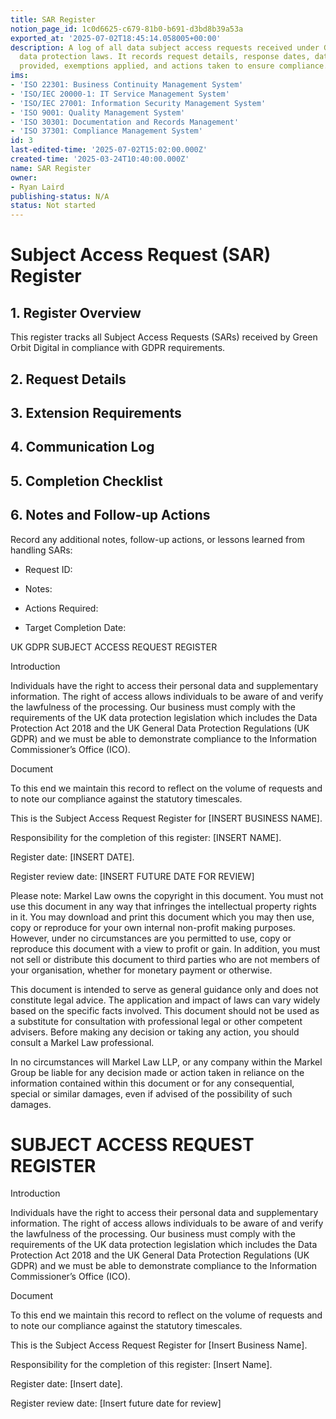 ```yaml
---
title: SAR Register
notion_page_id: 1c0d6625-c679-81b0-b691-d3bd8b39a53a
exported_at: '2025-07-02T18:45:14.058005+00:00'
description: A log of all data subject access requests received under GDPR or similar
  data protection laws. It records request details, response dates, data categories
  provided, exemptions applied, and actions taken to ensure compliance.
ims:
- 'ISO 22301: Business Continuity Management System'
- 'ISO/IEC 20000-1: IT Service Management System'
- 'ISO/IEC 27001: Information Security Management System'
- 'ISO 9001: Quality Management System'
- 'ISO 30301: Documentation and Records Management'
- 'ISO 37301: Compliance Management System'
id: 3
last-edited-time: '2025-07-02T15:02:00.000Z'
created-time: '2025-03-24T10:40:00.000Z'
name: SAR Register
owner:
- Ryan Laird
publishing-status: N/A
status: Not started
---
```


# Subject Access Request (SAR) Register

## 1. Register Overview

This register tracks all Subject Access Requests (SARs) received by Green Orbit Digital in compliance with GDPR requirements.

<!-- Unsupported block type: child_database -->

## 2. Request Details

<!-- Unsupported block type: child_database -->

## 3. Extension Requirements

<!-- Unsupported block type: child_database -->

## 4. Communication Log

<!-- Unsupported block type: child_database -->

## 5. Completion Checklist

<!-- Unsupported block type: child_database -->

## 6. Notes and Follow-up Actions

Record any additional notes, follow-up actions, or lessons learned from handling SARs:

- Request ID:

- Notes:

- Actions Required:

- Target Completion Date:

UK GDPR SUBJECT ACCESS REQUEST REGISTER

Introduction

Individuals have the right to access their personal data and supplementary information. The right of access allows individuals to be aware of and verify the lawfulness of the processing. Our business must comply with the requirements of the UK data protection legislation which includes the Data Protection Act 2018 and the UK General Data Protection Regulations (UK GDPR) and we must be able to demonstrate compliance to the Information Commissioner’s Office (ICO).

Document

To this end we maintain this record to reflect on the volume of requests and to note our compliance against the statutory timescales.

This is the Subject Access Request Register for [INSERT BUSINESS NAME].

Responsibility for the completion of this register: [INSERT NAME].

Register date: [INSERT DATE].

Register review date: [INSERT FUTURE DATE FOR REVIEW]

<!-- Unsupported block type: table -->

Please note: Markel Law owns the copyright in this document. You must not use this document in any way that infringes the intellectual property rights in it. You may download and print this document which you may then use, copy or reproduce for your own internal non-profit making purposes. However, under no circumstances are you permitted to use, copy or reproduce this document with a view to profit or gain. In addition, you must not sell or distribute this document to third parties who are not members of your organisation, whether for monetary payment or otherwise.

This document is intended to serve as general guidance only and does not constitute legal advice. The application and impact of laws can vary widely based on the specific facts involved. This document should not be used as a substitute for consultation with professional legal or other competent advisers. Before making any decision or taking any action, you should consult a Markel Law professional.

In no circumstances will Markel Law LLP, or any company within the Markel Group be liable for any decision made or action taken in reliance on the information contained within this document or for any consequential, special or similar damages, even if advised of the possibility of such damages.

# SUBJECT ACCESS REQUEST REGISTER

Introduction

Individuals have the right to access their personal data and supplementary information. The right of access allows individuals to be aware of and verify the lawfulness of the processing. Our business must comply with the requirements of the UK data protection legislation which includes the Data Protection Act 2018 and the UK General Data Protection Regulations (UK GDPR) and we must be able to demonstrate compliance to the Information Commissioner’s Office (ICO).

Document

To this end we maintain this record to reflect on the volume of requests and to note our compliance against the statutory timescales.

This is the Subject Access Request Register for [Insert Business Name].

Responsibility for the completion of this register: [Insert Name].

Register date: [Insert date].

Register review date: [Insert future date for review]

<!-- Unsupported block type: table -->